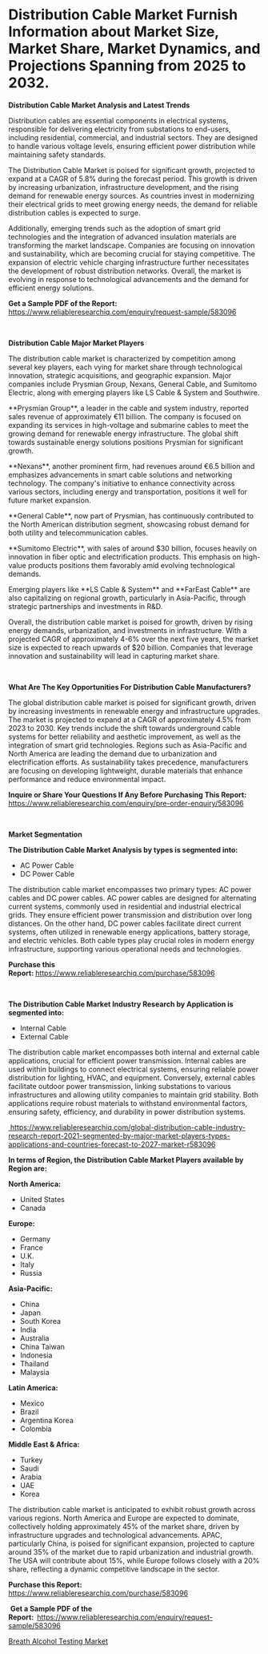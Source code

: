 <p><h1>Distribution Cable Market Furnish Information about Market Size, Market Share, Market Dynamics, and Projections Spanning from 2025 to 2032.</h1></p><p><strong>Distribution Cable Market Analysis and Latest Trends</strong></p>
<p><p>Distribution cables are essential components in electrical systems, responsible for delivering electricity from substations to end-users, including residential, commercial, and industrial sectors. They are designed to handle various voltage levels, ensuring efficient power distribution while maintaining safety standards.</p><p>The Distribution Cable Market is poised for significant growth, projected to expand at a CAGR of 5.8% during the forecast period. This growth is driven by increasing urbanization, infrastructure development, and the rising demand for renewable energy sources. As countries invest in modernizing their electrical grids to meet growing energy needs, the demand for reliable distribution cables is expected to surge.</p><p>Additionally, emerging trends such as the adoption of smart grid technologies and the integration of advanced insulation materials are transforming the market landscape. Companies are focusing on innovation and sustainability, which are becoming crucial for staying competitive. The expansion of electric vehicle charging infrastructure further necessitates the development of robust distribution networks. Overall, the market is evolving in response to technological advancements and the demand for efficient energy solutions.</p></p>
<p><strong>Get a Sample PDF of the Report:&nbsp;</strong> <a href="https://www.reliableresearchiq.com/enquiry/request-sample/583096?utm_campaign=3282&utm_medium=2&utm_source=Github&utm_content=ia&utm_term=23032025&utm_id=distribution-cable">https://www.reliableresearchiq.com/enquiry/request-sample/583096</a></p>
<p>&nbsp;</p>
<p><strong>Distribution Cable Major Market Players</strong></p>
<p><p>The distribution cable market is characterized by competition among several key players, each vying for market share through technological innovation, strategic acquisitions, and geographic expansion. Major companies include Prysmian Group, Nexans, General Cable, and Sumitomo Electric, along with emerging players like LS Cable & System and Southwire.</p><p>**Prysmian Group**, a leader in the cable and system industry, reported sales revenue of approximately €11 billion. The company is focused on expanding its services in high-voltage and submarine cables to meet the growing demand for renewable energy infrastructure. The global shift towards sustainable energy solutions positions Prysmian for significant growth.</p><p>**Nexans**, another prominent firm, had revenues around €6.5 billion and emphasizes advancements in smart cable solutions and networking technology. The company's initiative to enhance connectivity across various sectors, including energy and transportation, positions it well for future market expansion.</p><p>**General Cable**, now part of Prysmian, has continuously contributed to the North American distribution segment, showcasing robust demand for both utility and telecommunication cables.</p><p>**Sumitomo Electric**, with sales of around $30 billion, focuses heavily on innovation in fiber optic and electrification products. This emphasis on high-value products positions them favorably amid evolving technological demands.</p><p>Emerging players like **LS Cable & System** and **FarEast Cable** are also capitalizing on regional growth, particularly in Asia-Pacific, through strategic partnerships and investments in R&D.</p><p>Overall, the distribution cable market is poised for growth, driven by rising energy demands, urbanization, and investments in infrastructure. With a projected CAGR of approximately 4-6% over the next five years, the market size is expected to reach upwards of $20 billion. Companies that leverage innovation and sustainability will lead in capturing market share.</p></p>
<p>&nbsp;</p>
<p><strong>What Are The Key Opportunities For Distribution Cable Manufacturers?</strong></p>
<p><p>The global distribution cable market is poised for significant growth, driven by increasing investments in renewable energy and infrastructure upgrades. The market is projected to expand at a CAGR of approximately 4.5% from 2023 to 2030. Key trends include the shift towards underground cable systems for better reliability and aesthetic improvement, as well as the integration of smart grid technologies. Regions such as Asia-Pacific and North America are leading the demand due to urbanization and electrification efforts. As sustainability takes precedence, manufacturers are focusing on developing lightweight, durable materials that enhance performance and reduce environmental impact.</p></p>
<p><strong>Inquire or Share Your Questions If Any Before Purchasing This Report:</strong> <a href="https://www.reliableresearchiq.com/enquiry/pre-order-enquiry/583096?utm_campaign=3282&utm_medium=2&utm_source=Github&utm_content=ia&utm_term=23032025&utm_id=distribution-cable">https://www.reliableresearchiq.com/enquiry/pre-order-enquiry/583096</a></p>
<p>&nbsp;</p>
<p><strong>Market Segmentation</strong></p>
<p><strong>The Distribution Cable Market Analysis by types is segmented into:</strong></p>
<p><ul><li>AC Power Cable</li><li>DC Power Cable</li></ul></p>
<p><p>The distribution cable market encompasses two primary types: AC power cables and DC power cables. AC power cables are designed for alternating current systems, commonly used in residential and industrial electrical grids. They ensure efficient power transmission and distribution over long distances. On the other hand, DC power cables facilitate direct current systems, often utilized in renewable energy applications, battery storage, and electric vehicles. Both cable types play crucial roles in modern energy infrastructure, supporting various operational needs and technologies.</p></p>
<p><strong>Purchase this Report:&nbsp;</strong><a href="https://www.reliableresearchiq.com/purchase/583096?utm_campaign=3282&utm_medium=2&utm_source=Github&utm_content=ia&utm_term=23032025&utm_id=distribution-cable">https://www.reliableresearchiq.com/purchase/583096</a></p>
<p>&nbsp;</p>
<p><strong>The Distribution Cable Market Industry Research by Application is segmented into:</strong></p>
<p><ul><li>Internal Cable</li><li>External Cable</li></ul></p>
<p><p>The distribution cable market encompasses both internal and external cable applications, crucial for efficient power transmission. Internal cables are used within buildings to connect electrical systems, ensuring reliable power distribution for lighting, HVAC, and equipment. Conversely, external cables facilitate outdoor power transmission, linking substations to various infrastructures and allowing utility companies to maintain grid stability. Both applications require robust materials to withstand environmental factors, ensuring safety, efficiency, and durability in power distribution systems.</p></p>
<p><a href="https://www.reliableresearchiq.com/global-distribution-cable-industry-research-report-2021-segmented-by-major-market-players-types-applications-and-countries-forecast-to-2027-market-r583096?utm_campaign=3282&utm_medium=2&utm_source=Github&utm_content=ia&utm_term=23032025&utm_id=distribution-cable">&nbsp;https://www.reliableresearchiq.com/global-distribution-cable-industry-research-report-2021-segmented-by-major-market-players-types-applications-and-countries-forecast-to-2027-market-r583096</a></p>
<p><strong>In terms of Region, the Distribution Cable Market Players available by Region are:</strong></p>
<p>
    <p> <strong> North America: </strong>
        <ul>
            <li>United States</li>
            <li>Canada</li>
        </ul>
        </p> 
    <p> <strong> Europe: </strong>
        <ul>
            <li>Germany</li>
            <li>France</li>
            <li>U.K.</li>
            <li>Italy</li>
            <li>Russia</li>
        </ul>
        </p> 
    <p> <strong> Asia-Pacific: </strong>
        <ul>
            <li>China</li>
            <li>Japan</li>
            <li>South Korea</li>
            <li>India</li>
            <li>Australia</li>
            <li>China Taiwan</li>
            <li>Indonesia</li>
            <li>Thailand</li>
            <li>Malaysia</li>
        </ul>
        </p> 
    <p> <strong> Latin America: </strong>
        <ul>
            <li>Mexico</li>
            <li>Brazil</li>
            <li>Argentina Korea</li>
            <li>Colombia</li>
        </ul>
        </p> 
    <p> <strong> Middle East & Africa: </strong>
        <ul>
            <li>Turkey</li>
            <li>Saudi</li>
            <li>Arabia</li>
            <li>UAE</li>
            <li>Korea</li>
        </ul>
    </p>
    </p>
<p><p>The distribution cable market is anticipated to exhibit robust growth across various regions. North America and Europe are expected to dominate, collectively holding approximately 45% of the market share, driven by infrastructure upgrades and technological advancements. APAC, particularly China, is poised for significant expansion, projected to capture around 35% of the market due to rapid urbanization and industrial growth. The USA will contribute about 15%, while Europe follows closely with a 20% share, reflecting a dynamic competitive landscape in the sector.</p></p>
<p><strong>Purchase this Report: </strong><a href="https://www.reliableresearchiq.com/purchase/583096?utm_campaign=3282&utm_medium=2&utm_source=Github&utm_content=ia&utm_term=23032025&utm_id=distribution-cable">https://www.reliableresearchiq.com/purchase/583096</a></p>
<p>&nbsp;<strong>Get a Sample PDF of the Report:&nbsp;&nbsp;</strong><a href="https://www.reliableresearchiq.com/enquiry/request-sample/583096?utm_campaign=3282&utm_medium=2&utm_source=Github&utm_content=ia&utm_term=23032025&utm_id=distribution-cable">https://www.reliableresearchiq.com/enquiry/request-sample/583096</a></p>
<p><strong></strong></p>
<p><p><a href="https://github.com/vassihucz/Market-Research-Report-List-1/blob/main/breath-alcohol-testing-market.md?utm_campaign=3282&utm_medium=2&utm_source=Github&utm_content=ia&utm_term=23032025&utm_id=distribution-cable">Breath Alcohol Testing Market</a></p></p>